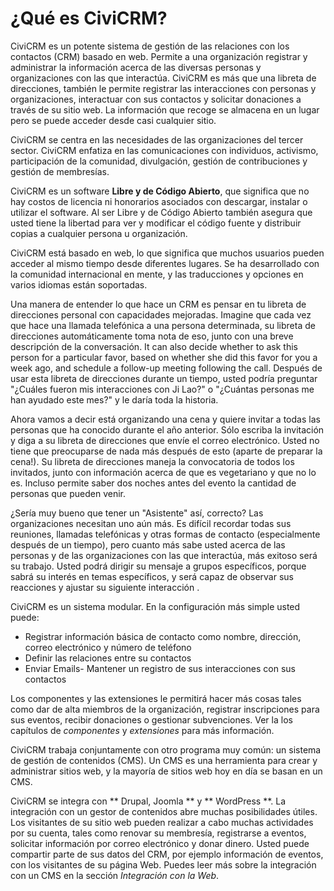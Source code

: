 ¿Qué es CiviCRM?
================

CiviCRM es un potente sistema de gestión de las relaciones con los contactos (CRM) basado en web. Permite a una organización registrar y administrar la información acerca de las diversas personas y organizaciones con las que interactúa. CiviCRM es más que una libreta de direcciones, también le permite registrar las  interacciones con personas y organizaciones, interactuar con sus contactos y solicitar donaciones a través de su sitio web. La información que recoge se almacena en un lugar pero se puede acceder desde casi cualquier sitio.

CiviCRM se centra en las necesidades de las organizaciones del tercer sector. CiviCRM enfatiza en las comunicaciones con individuos, activismo, participación de la comunidad, divulgación, gestión de contribuciones y gestión de membresías.

CiviCRM es  un software **Libre y de Código Abierto**, que significa que no hay costos de licencia ni honorarios asociados con descargar, instalar o utilizar el software. Al ser Libre y de Código Abierto también asegura que usted tiene la libertad para ver y modificar el código fuente y distribuir copias a cualquier persona u organización. 

CiviCRM está basado en web, lo que significa que muchos usuarios pueden acceder al mismo tiempo desde diferentes lugares. Se ha desarrollado con la comunidad internacional en mente, y las traducciones y opciones en varios idiomas están soportadas.

Una manera de entender lo que hace un CRM es pensar en tu libreta de direcciones personal con capacidades mejoradas. Imagine que cada vez que hace una llamada telefónica a una persona determinada, su libreta de direcciones automáticamente toma nota de eso, junto con una breve descripción de la conversación.
It can also decide whether to ask this person for a particular favor,
based on whether she did this favor for you a week ago, and schedule a
follow-up meeting following the call. Después de usar esta libreta de direcciones durante un tiempo, usted podría preguntar "¿Cuáles fueron mis interacciones con Ji Lao?" o "¿Cuántas personas me han ayudado  este mes?" y le daría toda la historia.

Ahora vamos a decir está organizando una cena y quiere invitar a todas las personas que ha conocido durante el año anterior. Sólo escriba la invitación y diga a su libreta de direcciones que envíe el correo electrónico. Usted no tiene que preocuparse de nada más después de esto (aparte de preparar la cena!). Su libreta de direcciones maneja la convocatoria de todos los invitados, junto con información acerca de que es vegetariano y que no lo es. Incluso permite saber dos noches antes del evento la cantidad de personas que pueden venir.

¿Sería muy bueno que tener un "Asistente" así, correcto? Las organizaciones necesitan uno aún más. Es difícil recordar todas sus reuniones, llamadas telefónicas y otras formas de contacto (especialmente después de un tiempo), pero cuanto más sabe usted acerca de las personas y de las organizaciones con las que interactúa, más exitoso será su trabajo. Usted podrá dirigir su mensaje a grupos específicos, porque sabrá su interés en temas específicos, y será capaz de observar sus reacciones y ajustar su siguiente interacción .

CiviCRM es un sistema modular. En la configuración más simple usted puede:

- Registrar información básica de contacto como nombre, dirección, correo electrónico y número de teléfono
- Definir las relaciones entre su contactos 
- Enviar Emails- Mantener un registro de sus interacciones con sus contactos

Los componentes y las extensiones le permitirá hacer más cosas tales como dar de alta miembros de la organización, registrar inscripciones para sus eventos, recibir donaciones o gestionar subvenciones. Ver la los capítulos de *componentes* y *extensiones* para más información. 

CiviCRM trabaja conjuntamente con otro programa muy común: un sistema de gestión de contenidos (CMS). Un CMS es una herramienta para crear y administrar sitios web, y la mayoría de sitios web hoy en día se basan en un CMS.

CiviCRM se integra con ** Drupal, Joomla ** y ** WordPress **. La integración con un gestor de contenidos abre muchas posibilidades útiles. Los visitantes de su sitio web pueden realizar a cabo muchas actividades por su cuenta, tales como renovar su membresía, registrarse a eventos, solicitar información por correo electrónico y donar dinero. Usted puede compartir parte de sus datos del CRM, por ejemplo información de eventos, con los visitantes de su página Web. Puedes leer más sobre la integración con un CMS en la sección *Integración con la Web*.